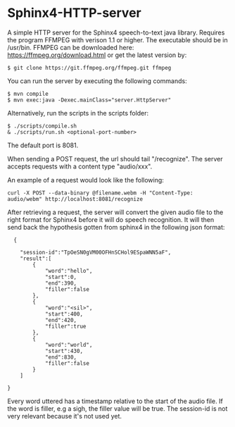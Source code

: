 # Sphinx4-HTTP-server

A simple HTTP server for the Sphinx4 speech-to-text java library. Requires the program FFMPEG with verison 1.1 or higher. The executable should be in /usr/bin. FFMPEG can be downloaded here: https://ffmpeg.org/download.html or get the latest version by:
```
$ git clone https://git.ffmpeg.org/ffmpeg.git ffmpeg
```

You can run the server by executing the following commands:
```
$ mvn compile
$ mvn exec:java -Dexec.mainClass="server.HttpServer"
```

Alternatively, run the scripts in the scripts folder:
```
$ ./scripts/compile.sh
& ./scripts/run.sh <optional-port-number>
```
The default port is 8081. 

When sending a POST request, the url should tail "/recognize". The server accepts requests with a content type "audio/xxx". 

An example of a request would look like the following:
```
curl -X POST --data-binary @filename.webm -H "Content-Type: audio/webm" http://localhost:8081/recognize
```

After retrieving a request, the server will convert the given audio file to the right format for Sphinx4 before it will do speech recognition. It will then send back the hypothesis gotten from sphinx4 in the following json format:

```
  {
  
    "session-id":"TpOeSN0gVM00OFHnSCHol9ESpaWNN5aF",
    "result":[
        {
            "word":"hello",
            "start":0,
            "end":390,
            "filler":false
        },
        {
            "word":"<sil>",
            "start":400,
            "end":420,
            "filler":true
        },
        {
            "word":"world",
            "start":430,
            "end":830,
            "filler":false
        }
    ]

}
```
Every word uttered has a timestamp relative to the start of the audio file. If the word is filler, e.g a sigh, the filler value will be true. The session-id is not very relevant because it's not used yet. 
